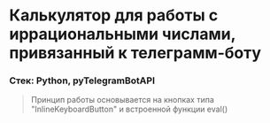 # Калькулятор для работы с иррациональными числами, привязанный к телеграмм-боту 
### Стек: Python, pyTelegramBotAPI

>Принцип работы основывается на кнопках типа "InlineKeyboardButton" и встроенной функции eval()
